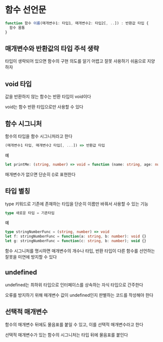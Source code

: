 # 함수 선언문

```ts
function 함수 이름(매개변수1: 타입1, 매개변수2: 타입2[, ..]) : 반환값 타입 {
  함수 몸통
}
```

## 매개변수와 반환값의 타입 주석 생략

타입이 생략되어 있으면 함수의 구현 의도를 알기 어렵고 잘못 사용하기 쉬움으로 지양하자

## void 타입

값을 반환하지 않는 함수는 반환 타입이 void이다

void는 함수 반환 타입으로만 사용할 수 있다

## 함수 시그니처

함수의 타입을 함수 시그니처라고 한다

```ts
(매개변수1 타입, 매개변수2 타입[, ...]) => 반환값 타입
```

예

```ts
let printMe: (string, number) => void = function (name: string, age: number): void {}
```

매개변수가 없으면 단순히 ()로 표현한다

## 타입 별칭

type 키워드로 기존에 존재하는 타입을 단순히 이름만 바꿔서 사용할 수 있는 기능

```ts
type 새로운 타입 = 기존타입
```

예

```ts
type stringNumberFunc = (string, number) => void
let f: stringNumberFunc = function(a: string, b: number): void {}
let g: stringNumberFunc = function(c: string, b: number); void {}
```

함수 시그니처를 명시하면 매개변수의 개수나 타입, 반환 타입이 다른 함수를 선언하는 잘못을 미연에 방지할 수 있다

## undefined

undefined는 최하위 타입으로 인터페이스를 상속하는 자식 타입으로 간주한다

오류를 방지하기 위해 매개변수 값이 undefined인지 판별하는 코드를 작성해야 한다

## 선택적 매개변수

함수의 매개변수 뒤에도 물음표를 붙일 수 있고, 이를 선택적 매개변수라고 한다

선택적 매개변수가 있는 함수의 시그니처는 타입 뒤에 물음표를 붙인다